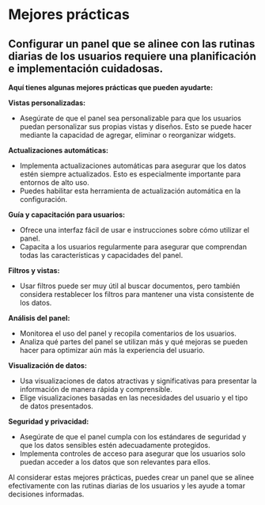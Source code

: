 # Mejores prácticas

## Configurar un panel que se alinee con las rutinas diarias de los usuarios requiere una planificación e implementación cuidadosas.

**Aquí tienes algunas mejores prácticas que pueden ayudarte:**

**Vistas personalizadas:**

* Asegúrate de que el panel sea personalizable para que los usuarios puedan personalizar sus propias vistas y diseños. Esto se puede hacer mediante la capacidad de agregar, eliminar o reorganizar widgets.

**Actualizaciones automáticas:**

* Implementa actualizaciones automáticas para asegurar que los datos estén siempre actualizados. Esto es especialmente importante para entornos de alto uso.
* Puedes habilitar esta herramienta de actualización automática en la configuración.

**Guía y capacitación para usuarios:**

* Ofrece una interfaz fácil de usar e instrucciones sobre cómo utilizar el panel.
* Capacita a los usuarios regularmente para asegurar que comprendan todas las características y capacidades del panel.

**Filtros y vistas:**

* Usar filtros puede ser muy útil al buscar documentos, pero también considera restablecer los filtros para mantener una vista consistente de los datos.

**Análisis del panel:**

* Monitorea el uso del panel y recopila comentarios de los usuarios.
* Analiza qué partes del panel se utilizan más y qué mejoras se pueden hacer para optimizar aún más la experiencia del usuario.

**Visualización de datos:**

* Usa visualizaciones de datos atractivas y significativas para presentar la información de manera rápida y comprensible.
* Elige visualizaciones basadas en las necesidades del usuario y el tipo de datos presentados.

**Seguridad y privacidad:**

* Asegúrate de que el panel cumpla con los estándares de seguridad y que los datos sensibles estén adecuadamente protegidos.
* Implementa controles de acceso para asegurar que los usuarios solo puedan acceder a los datos que son relevantes para ellos.

Al considerar estas mejores prácticas, puedes crear un panel que se alinee efectivamente con las rutinas diarias de los usuarios y les ayude a tomar decisiones informadas.
